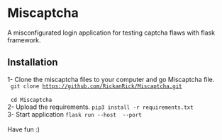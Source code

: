 # Miscaptcha
A misconfigurated login application for testing captcha flaws with flask framework.

## Installation
1- Clone the miscaptcha files to your computer and go Miscaptcha file. 
<br><code>
git clone https://github.com/RickanRick/Miscaptcha.git
</code>
<br>
<code>
 cd Miscaptcha
 </code>
 <br>
2- Upload the requirements.
<code>pip3 install -r requirements.txt</code>
<br>
3- Start application
<code>flask run --host <localhost> --port <port-number></code>
 <br>
Have fun :)
